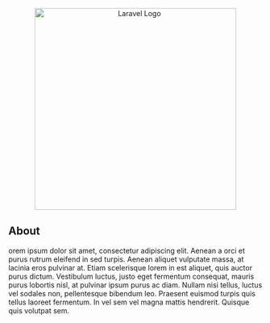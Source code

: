 <p align="center">
<a href="https://laravel.com" target="_blank">
<img src="https://raw.githubusercontent.com/laravel/art/master/logo-lockup/5%20SVG/2%20CMYK/1%20Full%20Color/laravel-logolockup-cmyk-red.svg" width="400" alt="Laravel Logo">
</a>
</p>

About
-------------

orem ipsum dolor sit amet, consectetur adipiscing elit. Aenean a orci et purus rutrum eleifend in sed turpis. Aenean
aliquet vulputate massa, at lacinia eros pulvinar at. Etiam scelerisque lorem in est aliquet, quis auctor purus dictum.
Vestibulum luctus, justo eget fermentum consequat, mauris purus lobortis nisl, at pulvinar ipsum purus ac diam. Nullam
nisi tellus, luctus vel sodales non, pellentesque bibendum leo. Praesent euismod turpis quis tellus laoreet fermentum.
In vel sem vel magna mattis hendrerit. Quisque quis volutpat sem.
